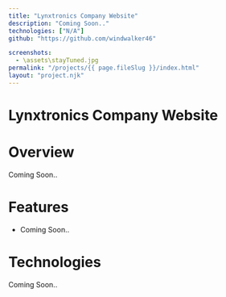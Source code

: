 ```yaml
---
title: "Lynxtronics Company Website"
description: "Coming Soon.."
technologies: ["N/A"]
github: "https://github.com/windwalker46"

screenshots:
  - \assets\stayTuned.jpg
permalink: "/projects/{{ page.fileSlug }}/index.html"
layout: "project.njk"
---
```

# Lynxtronics Company Website

# Overview
Coming Soon..

# Features
- Coming Soon..

# Technologies
Coming Soon..
